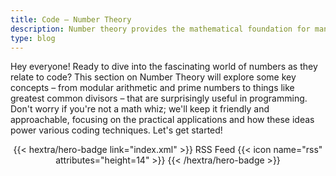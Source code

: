 ```yaml
---
title: Code – Number Theory
description: Number theory provides the mathematical foundation for many coding tasks, from cryptography to efficient algorithms, by exploring the properties and relationships of integers.
type: blog
---
```


Hey everyone!  Ready to dive into the fascinating world of numbers as they relate to code?  This section on Number Theory will explore some key concepts – from modular arithmetic and prime numbers to things like greatest common divisors – that are surprisingly useful in programming. Don't worry if you're not a math whiz; we'll keep it friendly and approachable, focusing on the practical applications and how these ideas power various coding techniques. Let's get started!

<div style="text-align: center; margin-top: 1em;">
{{< hextra/hero-badge link="index.xml" >}}
  <span>RSS Feed</span>
  {{< icon name="rss" attributes="height=14" >}}
{{< /hextra/hero-badge >}}
</div>
